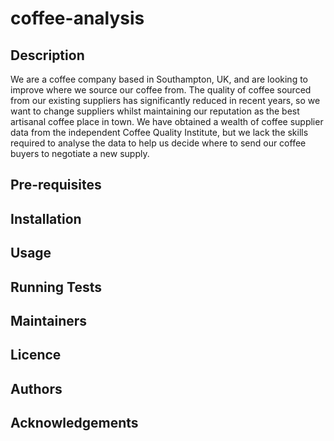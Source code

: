 # coffee-analysis

## Description
We are a coffee company based in Southampton, UK, and are looking to improve where we 
source our coffee from. The quality of coffee sourced from our existing suppliers has significantly
reduced in recent years, so we want to change suppliers whilst maintaining our reputation as the
best artisanal coffee place in town.
We have obtained a wealth of coffee supplier data from the independent Coffee Quality Institute,
but we lack the skills required to analyse the data to help us decide where to send our coffee 
buyers to negotiate a new supply.

## Pre-requisites

## Installation

## Usage

## Running Tests

## Maintainers

## Licence

## Authors

## Acknowledgements

